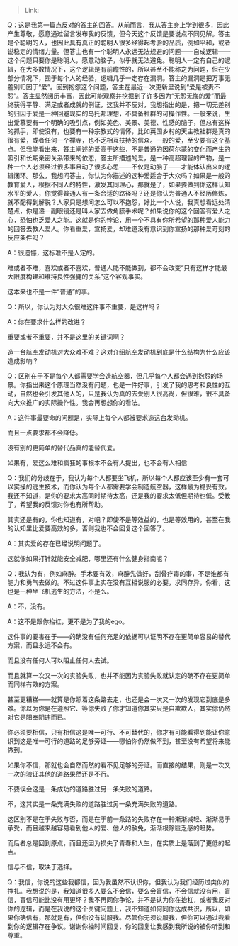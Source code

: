 > Link: 

Q：这是我第一篇点反对的答主的回答。从前而言，我从答主身上学到很多，因此产生尊敬，愿意通过留言发布我的反馈，但今天这个反馈是要说点不同见解。答主是个聪明的人，也因此具有真正的聪明人很多经得起考验的品质，例如平和，或者说稳定的情绪力量。但答主也有一个聪明人永远无法规避的问题——自成逻辑——这个问题只要你是聪明人，愿意动脑子，似乎就无法避免。聪明人一定有自己的逻辑，在大多数情况下，这个逻辑是有前瞻性的，所以甚至不能称之为问题，但在少部分情况下，囿于每个人的经验，逻辑几乎一定存在漏洞。答主的漏洞是把万事无差别归因于“爱”。回到抱怨这个问题，答主在最近一次更新里说到“爱是被责不怨”。答主显然阅历丰富，因此可能观察并挖掘到了许多因为“无怨无悔的爱”而最终获得平静、满足或者成就的例证，这我并不反对，我想指出的是，把一切无差别的归因于爱是一种回避现实的乌托邦理想，不具备社群的可操作性。一般来说，生出爱慕要有一个明确的吸引点，例如美色、美景、美德、性感的脑子，但总有这样的抓手，即使没有，也要有一种宗教式的情怀，比如英国乡村的天主教社群是真的很有爱，或者任何一个禅寺，也不乏相互扶持的信众。一般的爱，至少要有这个基点。但我能看出来，答主阐述的爱高于这些，不是普通的因荷尔蒙的变化而产生的吸引和长期亲密关系带来的依恋，答主所描述的爱，是一种高超理智的产物，是一种一个人必须经过很多事且动了很多心思——不仅是动脑子——才能体认出来的逻辑闭环。那么，我想问答主，你认为你描述的这种爱适合于大众吗？如果是一般的教育爱人，根据不同人的特性，激发其同理心，那就是了，如果要做到你这样认知水平的爱人，你觉得普通人有一条合适的路径吗？还是你认为普通人不经历修炼，就不配得到解脱？人家只是想问怎么可以不抱怨，好比一个人说，我真想看远处清楚点，你是递一副眼镜还是叫人家去做角膜手术呢？如果说你的这个回答有爱人之心，恐怕也乏爱人之能。这就是你的悖论，用一个不具有你所希望的那种爱人能力的回答去教人爱人。你看重爱，宣扬爱，却难道没有意识到你宣扬的那种爱苛刻的反应条件吗？

A：很遗憾，这标准不是人定的。  
  
难或者不难，喜欢或者不喜欢，普通人能不能做到，都不会改变“只有这样才能最大限度构建和维持良性强健的关系”这个客观事实。  
  
这本来也不是一件“普通”的事。

Q：所以，你认为对大众很难这件事不重要，是这样吗？

A：你在要求什么样的改进？  
  
重要或者不重要，并不是这里的关键词啊？  
  
造一台航空发动机对大众难不难？这对介绍航空发动机到底是什么结构为什么应该造成影响？

Q：区别在于不是每个人都需要学会造航空器，但几乎每个人都会遇到抱怨的场景。你指出来这个原理当然没有问题，也是一件好事，引发了我的思考和良性的互动，自然也会引发其他人的，只是我认为真的去爱别人很高尚，但很难，很不具备向大众推广的实际操作性。我会再想想你的看法。

A：这件事最要命的问题是，实际上每个人都被要求造这台发动机。  
  
而且一点要求都不会降低。

没有别的更简单的替代品真的能替代爱。  
  
如果有，爱这么难和疯狂的事根本不会有人提出，也不会有人相信

Q：我们的分歧在于，我认为每个人都要坐飞机，所以每个人都应该至少有一套可以实操的逃生技术，而你认为每个人都需要学会制造航空器，这样最为稳妥有效。我还不知道，是你的要求太高同时期待太高，还是我的要求太低但期待也低。受教了，希望我的反馈对你也有所帮助。

其实还是有的，你也知道有，对吧？即使不是等效益的，也是等效用的，甚至在我的认知里比爱要高效的多，否则我也不会回复这个回答了。

A：其实爱的存在已经说明问题了。  
  
这就像如果打针就能安全减肥，哪里还有什么健身指南呢？

Q：我认为有，例如麻醉。手术要有效，麻醉先做好，刮骨疗毒的事，不是谁都有能力和勇气去做的。不过这件事上实在没有互相说服的必要，求同存异，你看，这也是一种坐飞机逃生的方法，不是么。

A：不，没有。

A：这不是跟你抬杠，更不是为了我的ego。  
  
这件事的要害在于——的确没有任何充足的依据可以证明不存在更简单容易的替代方案，而且永远不会有。  
  
而且没有任何人可以阻止任何人去试。  
  
而且就算一次又一次的实验失败，也并不能因为实验失败就认定的确不存在更简单而同样有效的方案。  
  
甚至更糟糕——就算是你照着这条路去走，也还是会一次又一次的发现它到底是多难。你以为你是在遵照它、等你失败了你才知道你其实只是自欺欺人，其实你仍然对它是阳奉阴违而已。  
  
你必须要相信，只有相信这是唯一可行、不可替代的，你才有可能看得到能让你意识到这是唯一可行的道路的足够旁证——哪怕你仍然做不到，甚至没有希望将来能做到。  
  
如果你不信，那就也会自然而然的看不见足够的旁证。而直接的结果，则是一次又一次的验证其他的道路果然还是不行。  
  
不要误会这是一条成功的道路胜过另一条失败的道路。  
  
不，这其实是一条充满失败的道路胜过另一条充满失败的道路。  
  
这区别不是在于失败与否，而是在于前一条路的失败存在一种渐渐减轻、渐渐易于承受，而且越来越容易看到他人的爱、他人的赦免，渐渐根除匮乏感的趋势。  
  
而后者总是回到原点，而且还因为损失了青春和人生，在实质上是落到了更低的起点。  
  
信与不信，取决于选择。

Q：我信，你说的这些我都信，因为我虽然不认识你，但我认为我们经历过类似的挣扎。我想说的是，我知道很多人要么不会信，要么会盲信，不会信就没有用，盲信，盲信可能比没有用更坏？我不再同你争论，并不是认为你在抬杠，或者我反对你的逻辑，而是在我说的这个关键问题上，我不知道如何同你达成共识，所以，如果你确信有，那就是有，但你没有说服我。尽管你无须说服我，但你可以通过我看到你的逻辑存在争议。谢谢你抽时间回复，你的回复让我感到我所说的被你听到和尊重。